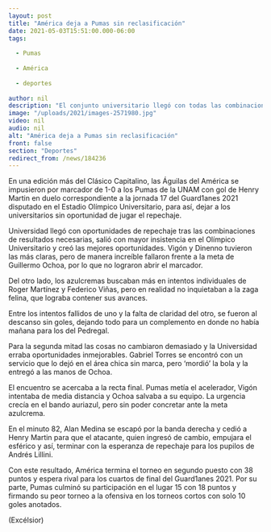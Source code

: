 ```yaml
---
layout: post
title: "América deja a Pumas sin reclasificación"
date: 2021-05-03T15:51:00.000-06:00
tags:
  
  - Pumas
  
  - América
  
  - deportes
  
author: nil
description: "El conjunto universitario llegó con todas las combinaciones a su favor, sin embargo, terminó cayendo por la mínima diferencia ante las Águilas"
image: "/uploads/2021/images-2571980.jpg"
video: nil
audio: nil
alt: "América deja a Pumas sin reclasificación"
front: false
section: "Deportes"
redirect_from: /news/184236
---
```


En una edición más del Clásico Capitalino, las Águilas del América se impusieron por marcador de 1-0 a los Pumas de la UNAM con gol de Henry Martin en duelo correspondiente a la jornada 17 del Guard1anes 2021 disputado en el Estadio Olímpico Universitario, para así, dejar a los universitarios sin oportunidad de jugar el repechaje.

Universidad llegó con oportunidades de repechaje tras las combinaciones de resultados necesarias, salió con mayor insistencia en el Olímpico Universitario y creó las mejores oportunidades. Vigón y Dinenno tuvieron las más claras, pero de manera increíble fallaron frente a la meta de Guillermo Ochoa, por lo que no lograron abrir el marcador.

Del otro lado, los azulcremas buscaban más en intentos individuales de Roger Martínez y Federico Viñas, pero en realidad no inquietaban a la zaga felina, que lograba contener sus avances.

Entre los intentos fallidos de uno y la falta de claridad del otro, se fueron al descanso sin goles, dejando todo para un complemento en donde no había mañana para los del Pedregal.

Para la segunda mitad las cosas no cambiaron demasiado y la Universidad erraba oportunidades inmejorables. Gabriel Torres se encontró con un servicio que lo dejó en el área chica sin marca, pero ‘mordió’ la bola y la entregó a las manos de Ochoa.

El encuentro se acercaba a la recta final. Pumas metía el acelerador, Vigón intentaba de media distancia y Ochoa salvaba a su equipo. La urgencia crecía en el bando auriazul, pero sin poder concretar ante la meta azulcrema.

En el minuto 82, Alan Medina se escapó por la banda derecha y cedió a Henry Martin para que el atacante, quien ingresó de cambio, empujara el esférico y así, terminar con la esperanza de repechaje para los pupilos de Andrés Lillini.

Con este resultado, América termina el torneo en segundo puesto con 38 puntos y espera rival para los cuartos de final del Guard1anes 2021. Por su parte, Pumas culminó su participación en el lugar 15 con 18 puntos y firmando su peor torneo a la ofensiva en los torneos cortos con solo 10 goles anotados.

(Excélsior)